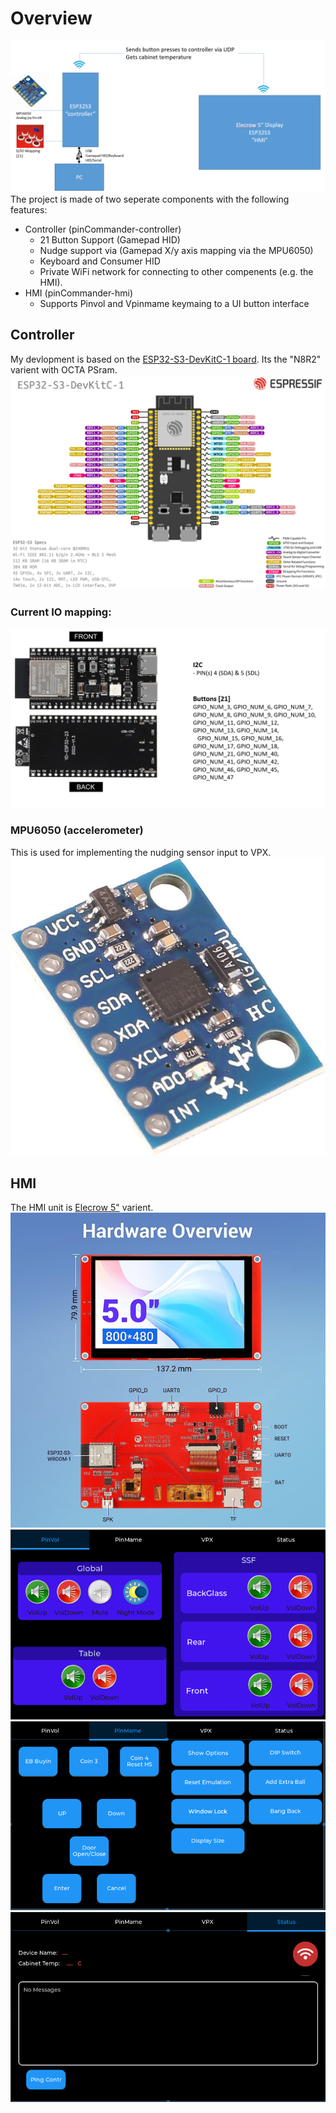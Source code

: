 # Overview
![Overview](docs/media/overview.png)
The project is made of two seperate components with the following features:
- Controller (pinCommander-controller)
  - 21 Button Support (Gamepad HID)
  - Nudge support via (Gamepad X/y axis mapping via the MPU6050)
  - Keyboard and Consumer HID
  - Private WiFi network for connecting to other compenents (e.g. the HMI). 
- HMI (pinCommander-hmi)
  - Supports Pinvol and Vpinmame keymaing to a UI button interface
## Controller
My devlopment is based on the [ESP32-S3-DevKitC-1 board](https://docs.espressif.com/projects/esp-idf/en/latest/esp32s3/hw-reference/esp32s3/user-guide-devkitc-1.html).  Its the "N8R2" varient with OCTA PSram. 
![esp32s3](docs/media/esp32-s3-devkitC-1-pins.png)
### Current IO mapping:
![pinmapping](docs/media/esp32s3-pin-mapping.png)
### MPU6050 (accelerometer)
This is used for implementing the nudging sensor input to VPX.
![mpu6050](docs/media/mpu6050.png)
## HMI
The HMI unit is [Elecrow 5"](https://www.elecrow.com/esp32-display-5-inch-hmi-display-rgb-tft-lcd-touch-screen-support-lvgl.html) varient. 
![pinmapping](docs/media/elecrow-5-esp32.png)
![pinmapping](docs/media/hmi-pinvol.png)
![pinmapping](docs/media/hmi-pinmame.png)
![pinmapping](docs/media/hmi-status.png)

